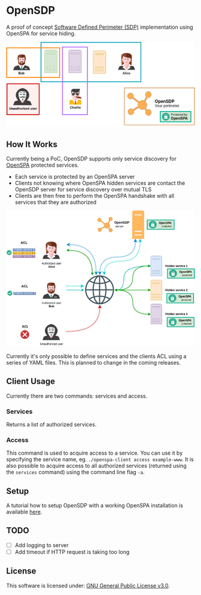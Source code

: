 # OpenSDP
A proof of concept [Software Defined Perimeter (SDP)](https://en.wikipedia.org/wiki/Software_Defined_Perimeter) implementation using OpenSPA for service hiding.

![opensdp](assets/OpenSDP-intro.png)

## How It Works
Currently being a PoC, OpenSDP supports only service discovery for [OpenSPA](https://github.com/greenstatic/openspa) protected services.

* Each service is protected by an OpenSPA server
* Clients not knowing where OpenSPA hidden services are contact the OpenSDP server for service discovery over mutual TLS
* Clients are then free to perform the OpenSPA handshake with all services that they are authorized

![opensdp-detailed](assets/OpenSDP-detailed.png)

Currently it's only possible to define services and the clients ACL using a series of YAML files.
This is planned to change in the coming releases.

## Client Usage
Currently there are two commands: services and access.

### Services
Returns a list of authorized services.

### Access
This command is used to acquire access to a service.
You can use it by specifying the service name, eg. `./openspa-client access example-www`.
It is also possible to acquire access to all authorized services (returned using the `services` command) using the command line flag `-a`.

## Setup
A tutorial how to setup OpenSDP with a working OpenSPA installation is available [here](docs/OpenSDP%20Setup%20Tutorial.md).

## TODO
- [ ] Add logging to server
- [ ] Add timeout if HTTP request is taking too long

## License
This software is licensed under: [GNU General Public License v3.0](https://www.gnu.org/licenses/gpl-3.0.en.html).
